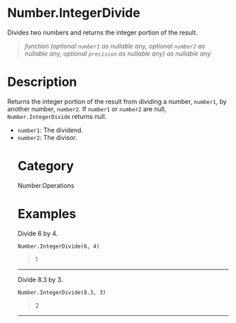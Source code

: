 # Number.IntegerDivide
Divides two numbers and returns the integer portion of the result.
> _function (optional <code>number1</code> as nullable any, optional <code>number2</code> as nullable any, optional <code>precision</code> as nullable any) as nullable any_

# Description 
Returns the integer portion of the result from dividing a number, <code>number1</code>, by another number, <code>number2</code>.
    If <code>number1</code> or <code>number2</code> are null, <code>Number.IntegerDivide</code> returns null.
      <ul>
        <li><code>number1</code>: The dividend.</li>
        <li><code>number2</code>: The divisor.</li>
      
# Category 
Number.Operations
# Examples 
Divide 6 by 4.
```
Number.IntegerDivide(6, 4)
```
> 1

***
Divide 8.3 by 3.
```
Number.IntegerDivide(8.3, 3)
```
> 2

***
